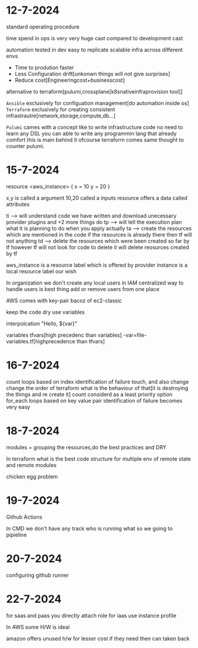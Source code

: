# 12-7-2024
standard operating procedure

time spend in ops is very very huge cast compared to development cast

automation tested in dev easy to replicate scalable infra across different envs 

- Time to prodution faster
- Less Configuration drift[unkonwn things will not give surprises]
- Reduce cost[Engineeringcost+businesscost]

alternative to terraform[pulumi,crossplane[k8snativeinfraprovision tool]]

`Ansible` exclusively for configuation management[do automation inside os]
`Terraform` exclusively for creating consistent infrastrautre[network,storage,compute,db...]

`Pulumi` cames with a concept like to write infrastructure code no need to learn any DSL you can able to write any programmin lang that already comfort this is main behind it ofcourse terraform comes same thought to counter pulumi.

# 15-7-2024

resource <aws_instance> <instance>{
    x = 10
    y = 20
}

x,y is called a argument
10,20 called a inputs
resource offers a data called attributes

ti --> will understand code we have written and download unecessary provider plugins and +2 more things do 
tp --> will tell the execution plan what it is  planning to do when you apply actually
ta --> create the resources which are mentioned in the code if the resources is already there then tf will not anything
td --> delete the resources which were been created so far by tf however tf will not look for code to delete it will delete reosurces created by tf

aws_instance is a resource label which is offered by provider
instance is a local resource label our wish

In organization we don't create any local users in IAM  centralized way to handle users is best thing add or remove users from one place 

AWS comes with key-pair bacoz of ec2-classic

keep the code dry use variables

interpolcation "Hello, ${var}"

variables
tfvars[high precedenc than variables]
-var=file-variables.tf[highprecedence than tfvars]

# 16-7-2024

count loops based on index identification of failure touch, and also change change the order of terraform what is the behaviour of that[it is destroying the things and re create it] count considerd as a least priority option
for_each loops based on key value pair identification of failure becomes very easy

# 18-7-2024
modules = grouping the resources,do the best practices and DRY

In terraform what is the best code structure for multiple env of remote state and remote modules

chicken egg problem

# 19-7-2024

Github Actions

In CMD we don't have any track who is running what so we going to pipieline

# 20-7-2024
configuring github runner

# 22-7-2024

for saas and paas you directly attach role for iaas use instance profile

In AWS some H/W is ideal

amazon offers unused h/w for lesser cost if they need then can taken back
